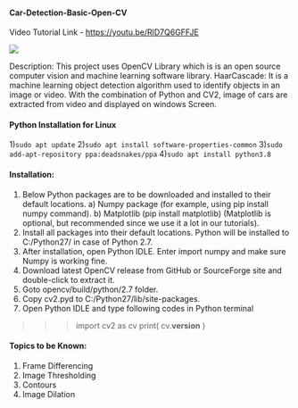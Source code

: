 #### Car-Detection-Basic-Open-CV

Video Tutorial Link - https://youtu.be/RlD7Q6GFFJE

[![](http://img.youtube.com/vi/RlD7Q6GFFJE/0.jpg)](http://www.youtube.com/watch?v=RlD7Q6GFFJE "VIDEO TUTORIAL ")

Description: This project uses OpenCV Library which is is an open source computer vision and machine learning software library.
HaarCascade: It is a machine learning object detection algorithm used to identify objects in an image or video.
With the combination of Python and CV2, image of cars are extracted from video and displayed on windows Screen.

#### Python Installation for Linux
1)``` sudo apt update ```
2)``` sudo apt install software-properties-common ```
3)``` sudo add-apt-repository ppa:deadsnakes/ppa ```
4)``` sudo apt install python3.8 ```

#### Installation:
1) Below Python packages are to be downloaded and installed to their default locations.
  a) Numpy package (for example, using pip install numpy command).
  b) Matplotlib (pip install matplotlib) (Matplotlib is optional, but recommended since we use it a lot in our tutorials).
2) Install all packages into their default locations. Python will be installed to C:/Python27/ in case of Python 2.7.
3) After installation, open Python IDLE. Enter import numpy and make sure Numpy is working fine.
4) Download latest OpenCV release from GitHub or SourceForge site and double-click to extract it.
5) Goto opencv/build/python/2.7 folder.
6) Copy cv2.pyd to C:/Python27/lib/site-packages.
7) Open Python IDLE and type following codes in Python terminal
  >>> import cv2 as cv
  >>> print( cv.__version__ )

#### Topics to be Known:
1) Frame Differencing
2) Image Thresholding
3) Contours
4) Image Dilation
